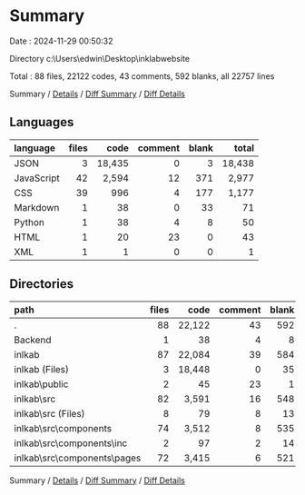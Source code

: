 # Summary

Date : 2024-11-29 00:50:32

Directory c:\\Users\\edwin\\Desktop\\inklabwebsite

Total : 88 files,  22122 codes, 43 comments, 592 blanks, all 22757 lines

Summary / [Details](details.md) / [Diff Summary](diff.md) / [Diff Details](diff-details.md)

## Languages
| language | files | code | comment | blank | total |
| :--- | ---: | ---: | ---: | ---: | ---: |
| JSON | 3 | 18,435 | 0 | 3 | 18,438 |
| JavaScript | 42 | 2,594 | 12 | 371 | 2,977 |
| CSS | 39 | 996 | 4 | 177 | 1,177 |
| Markdown | 1 | 38 | 0 | 33 | 71 |
| Python | 1 | 38 | 4 | 8 | 50 |
| HTML | 1 | 20 | 23 | 0 | 43 |
| XML | 1 | 1 | 0 | 0 | 1 |

## Directories
| path | files | code | comment | blank | total |
| :--- | ---: | ---: | ---: | ---: | ---: |
| . | 88 | 22,122 | 43 | 592 | 22,757 |
| Backend | 1 | 38 | 4 | 8 | 50 |
| inlkab | 87 | 22,084 | 39 | 584 | 22,707 |
| inlkab (Files) | 3 | 18,448 | 0 | 35 | 18,483 |
| inlkab\\public | 2 | 45 | 23 | 1 | 69 |
| inlkab\\src | 82 | 3,591 | 16 | 548 | 4,155 |
| inlkab\\src (Files) | 8 | 79 | 8 | 13 | 100 |
| inlkab\\src\\components | 74 | 3,512 | 8 | 535 | 4,055 |
| inlkab\\src\\components\\inc | 2 | 97 | 2 | 14 | 113 |
| inlkab\\src\\components\\pages | 72 | 3,415 | 6 | 521 | 3,942 |

Summary / [Details](details.md) / [Diff Summary](diff.md) / [Diff Details](diff-details.md)